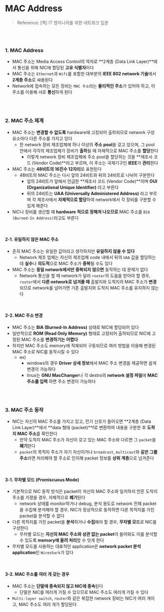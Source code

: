 # MAC Address

> Reference: [책] IT 엔지니어를 위한 네트워크 입문

<br>

<br>

### 1. MAC Address

- MAC 주소는 Media Access Control의 약자로 **2계층 (Data Link Layer)**에서 통신을 위해 NIC에 할당된 **고유 식별자**이다
- MAC 주소는 `Ethernet`과 `Wifi`를 포함한 대부분의 **IEEE 802 network 기술**에서 **2계층 주소**로 싸용된다
- Network에 접속하는 모든 장비는 `MAC 주소`라는 **물리적인 주소**가 있어야 하고, 이 주소를 이용해 서로 **통신**하게 된다

<br>

<br>

### 2. MAC 주소 체계

- MAC 주소는 **변경할 수 없도록** hardware에 고정되어 출하되므로 network 구성 요소마다 다른 주소를 가지고 있다
  - 한 network 장비 제조업체에 하나 이상의 **주소 pool**을 갖고 있으며, 그 pool 안에서 각각의 제조업체가 장비가 **출하**될 때 자체적으로 MAC 주소를 **할당**한다
    - 이렇게 network 장비 제조업체에 주소 pool을 할당하는 것을 **제조사 코드 (Vendor Code)**라고 부르며, 이 주소는 국제기구인 **IEEE**가 **관리**한다
- MAC 주소는 **48비트의 16진수 12자리**로 표현된다
  - 48비트의 MAC 주소는 다시 앞의 24비트와 뒤의 24비트로 나뉘어 구분한다
    - 앞의 24비트가 앞에서 언급한 **제조사 코드 (Vendor Code)**이며 **OUI (Organizational Unique Identifier)** 라고 부른다
    - 뒤의 24비트는 **UAA (Universally Administered Address)** 라고 부르며 각 제조사에서 **자체적으로 할당**하여 network에서 각 장비를 구분할 수 있게 해준다
- NIC나 장비를 생산할 때 **hardware 적으로 정해져 나오므로** MAC 주소를 `BIA (Burned-In Address)`라고도 부른다

<br>

#### 2-1. 유일하지 않은 MAC 주소

- 흔히 MAC 주소는 유일한 값이라고 생각하지만 **유일하지 않을 수 있다**
  - Network 제조 업체는 자신의 제조업체 code 내에서 뒤의 `UAA` 값을 할당하는데 **실수**나 **의도적**으로 MAC 주소가 **중복**될 수도 있다
- MAC 주소는 **동일 network에서만 중복되지 않으면** 동작하는 데 문제가 없다
  - Network 통신을 할 때 network가 달라 `router`의 도움을 받아야 할 경우, `router`에서 **다른 network로 넘겨줄 때** 출발지와 도착지의 MAC 주소가 **변경**되므로 network를 넘어가면 기존 출발지와 도착지 MAC 주소를 유지하지 않는다

<br>

#### 2-2. MAC 주소 변경

- MAC 주소는 **BIA (Burned-In Address)** 상태로 NIC에 할당되어 있다
- 일반적으로 **ROM (Read Only Memory)** 형태로 고정되어 출하되므로 NIC에 고정된 MAC 주소를 **변경하기는 어렵다**
- 하지만 MAC 주소도 memory에 적재되어 구동되므로 여러 방법을 이용해 변경된 MAC 주소로 NIC를 동작시킬 수 있다
  - ex)
    - windows의 경우 **Driver 상세 정보**에서 MAC 주소 변경을 제공하면 쉽게 변경이 가능하다
    - linux는 **GNU MacChanger**나 각 destro의 **network 설정 파일**에 **MAC 주소를 입력** 하면 주소 변경이 가능하다

<br>

<br>

### 3. MAC 주소 동작

- NIC는 자신의 MAC 주소를 가지고 있고, 전기 신호가 들어오면 **2계층 (Data Link Layer)**에서 **data 형태 (packet)**f로 변환하여 내용을 구분한 후 **도착지 MAC 주소**를 확인한다
  - 만약 도착지 MAC 주소가 자신이 갖고 있는 MAC 주소와 다르면 그 `packet`을 **폐기**한다
  - `packet`의 목적지 주소가 자기 자신이거나 `broadcast`, `multicast`와  **같은 그룹 주소**라면 처리해야 할 주소로 인지해 packet 정보를 **상위 계층**으로 넘겨준다

<br>

#### 3-1. 무차별 모드 (Promiscuous Mode)

- 기본적으로 NIC 동작 방식은 packet이 자신의 MAC 주소와 일치하지 안흔 도착지 주소를 가졌을 경우, 자체적으로 **폐기**된다
  - network 상태를 monitor하거나 debug, 분석 용도로 network 전체 packet을 수집해 분석해야 할 경우, NIC가 정상적으로 동작하면 다른 목적지를 가진 packet을 분석할 수 없다
- 다른 목적지를 가진 packet을 **분석**하거나 **수집**해야 할 경우, **무차별 모드**로 NIC를 구성한다
  - 무차별 모드는 **자신의 MAC 주소와 상관 없는 packet**이 들어와도 이를 분석할 수 있도록 **memory에 올려 처리**할 수 잇게 한다
- 무차별 모드를 사용하는 대표적인 application은 **network packet 분석 application**인 `Wireshark`가 있다

<br>

#### 3-2. MAC 주소를 여러 개 갖는 경우

- MAC 주소는 **단말에 종속되지 않고 NIC에 종속**된다
  - 단말은 NIC를 여러개 가질 수 있으므로 MAC 주소도 여러개 가질 수 있다
- `Multi-layer switch`, `router`와 같은 복잡한 network 장비는 NIC가 여러 개이고, MAC 주소도 여러 개가 할당된다

